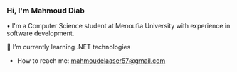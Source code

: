 ### Hi, I'm Mahmoud Diab 
• I'm a Computer Science student at Menoufia University with experience in software development. 
    
🔭 I’m currently learning .NET technologies 

- How to reach me: mahmoudelaaser57@gmail.com
     
<!--
**Mahmoud-Elaaser/Mahmoud-Elaaser** is a ✨ _special_ ✨ repository because its `README.md` (this file) appears on your GitHub profile.

Here are some ideas to get you started:

- 🔭 I’m currently working on ...
- 🌱 I’m currently learning Computer Science 
- 👯 I’m looking to collaborate on ...
- 🤔 I’m looking for help with ...
- 💬 Ask me about ...
- 📫 How to reach me: ...
- 😄 Pronouns: ...
- ⚡ Fun fact: ...
-->
